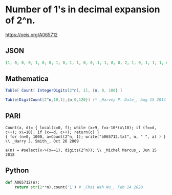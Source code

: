 # Number of 1's in decimal expansion of 2^n\.
https://oeis.org/A065712
## JSON
```JSON
[1, 0, 0, 0, 1, 0, 0, 1, 0, 1, 1, 0, 0, 1, 1, 0, 0, 2, 1, 0, 1, 1, 1, 0, 2, 0, 1, 2, 0, 1, 2, 1, 0, 0, 3, 0, 1, 1, 0, 1, 3, 1, 3, 0, 3, 1, 1, 1, 2, 2, 2, 2, 0, 1, 3, 1, 0, 4, 4, 0, 3, 1, 3, 0, 3, 3, 0, 2, 2, 3, 6, 3, 1, 0, 2, 3, 3, 5, 1, 1, 5, 3, 1, 2, 5, 1, 4, 2, 2, 5, 2, 0, 5, 3, 1, 6, 2, 2, 4, 5, 2]
```
## Mathematica
```Mathematica
Table[ Count[ IntegerDigits[2^n], 1], {n, 0, 100} ]
```
```Mathematica
Table[DigitCount[2^n,10,1],{n,0,120}] (* _Harvey P. Dale_, Aug 15 2014 *)
```
## PARI
```PARI
Count(x, d)= { local(c=0, f); while (x>9, f=x-10*(x\10); if (f==d, c++); x\=10); if (x==d, c++); return(c) }
{ for (n=0, 1000, a=Count(2^n, 1); write("b065712.txt", n, " ", a) ) } \\ _Harry J. Smith_, Oct 26 2009
```
```PARI
a(n) = #select(x->(x==1), digits(2^n)); \\ _Michel Marcus_, Jun 15 2018
```
## Python
```Python
def A065712(n):
    return str(2**n).count('1') # _Chai Wah Wu_, Feb 14 2020
```
